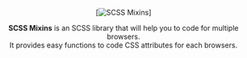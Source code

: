 <div align="center">
  
[![SCSS Mixins](https://user-images.githubusercontent.com/33424294/57123425-152da600-6d82-11e9-985f-d8772413d588.png)]

**SCSS Mixins** is an SCSS library that will help you to code for multiple browsers.<br>
It provides easy functions to code CSS attributes for each browsers.

</div>
